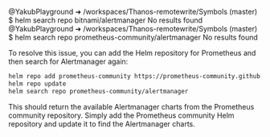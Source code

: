 @YakubPlayground ➜ /workspaces/Thanos-remotewrite/Symbols (master) $ helm search repo bitnami/alertmanager
No results found
@YakubPlayground ➜ /workspaces/Thanos-remotewrite/Symbols (master) $ helm search repo prometheus-community/alertmanager
No results found

To resolve this issue, you can add the Helm repository for Prometheus and then search for Alertmanager again:

```sh
helm repo add prometheus-community https://prometheus-community.github.io/helm-charts
helm repo update
helm search repo prometheus-community/alertmanager
```
This should return the available Alertmanager charts from the Prometheus community repository.
Simply add the Prometheus community Helm repository and update it to find the Alertmanager charts.
```sh


```